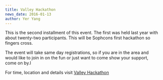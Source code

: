 ```yaml
---
title: Valley Hackathon
news_date: 2016-01-13
author: Yer Yang
---
```


This is the second installment of this event. The first was held last year with about twenty-two participants. This will be Sophcons first hackathon so fingers cross. 

The event will take same day registrations, so if you are in the area and would like to join in on the fun or just want to come show your support, come on by.I

For time, location and details visit [Valley Hackathon](https://valleyhackathon.com/events/valley-hackathon-2016)
